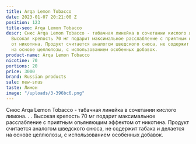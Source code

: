 ```yaml
---
title: Arqa Lemon Tobacco
date: 2023-01-07 20:21:00 Z
position: 123
title-seo: Arqa Lemon Tobacco
descr: Снюс Arqa Lemon Tobacco - табачная линейка в сочетании кислого лимона. . .
  Высокая крепость 70 мг подарит максимальное расслабление с приятным опьяняющим эффектом
  от никотина. Продукт считается аналогом шведского снюса, не содержит табака и делается
  на основе целлюлозы, с использованием особенных добавок.
product-name: Arqa Lemon Tobacco
nicotine: 70
portions: 20
price: 3000
brand: Russian products
sale: new-snus
taste: Лимон
image: "/uploads/3-396bc6.png"
---
```


Снюс Arqa Lemon Tobacco - табачная линейка в сочетании кислого лимона. . . Высокая крепость 70 мг подарит максимальное расслабление с приятным опьяняющим эффектом от никотина. Продукт считается аналогом шведского снюса, не содержит табака и делается на основе целлюлозы, с использованием особенных добавок.